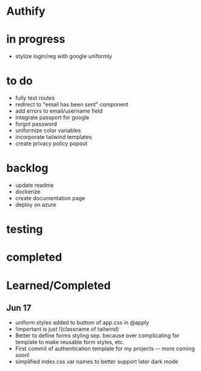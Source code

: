 # Authify

# in progress

- stylize login/reg with google uniformly

# to do

- fully test routes
- redirect to "email has been sent" component
- add errors to email/username field
- integrate passport for google
- forgot password
- uniformize color variables
- incorporate tailwind templates
- create privacy policy popout

# backlog

- update readme
- dockerize
- create documentation page
- deploy on azure

# testing

# completed

# Learned/Completed

## Jun 17

- uniform styles added to buttom of app.css in @apply
- !important is just !(classname of tailwind)
- Better to define forms styling sep. because over complicating for template to make reusable form styles, etc.
- First commit of authentication template for my projects -- more coming soon!
- simplified index.css var names to better support later dark mode
